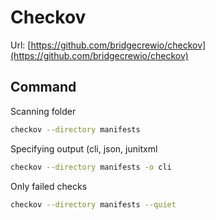 # Checkov

Url: [https://github.com/bridgecrewio/checkov](https://github.com/bridgecrewio/checkov)


## Command

Scanning folder

``` bash
checkov --directory manifests
```

Specifying output (cli, json, junitxml

``` bash
checkov --directory manifests -o cli
```

Only failed checks

``` bash
checkov --directory manifests --quiet
```
